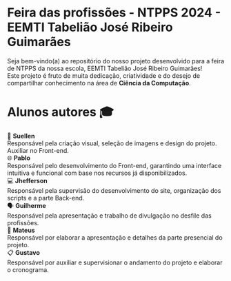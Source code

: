 # Feira das profissões - NTPPS 2024 - EEMTI Tabelião José Ribeiro Guimarães
Seja bem-vindo(a) ao repositório do nosso projeto desenvolvido para a feira de NTPPS da nossa escola, EEMTI Tabelião José Ribeiro Guimarães!<br>
Este projeto é fruto de muita dedicação, criatividade e do desejo de compartilhar conhecimento na área de **Ciência da Computação**.

# Alunos autores 🎓
🎨 **Suellen**<br>
Responsável pela criação visual, seleção de imagens e design do projeto. Auxiliar no Front-end.
<br>
🌐 **Pablo**<br>
Responsável pelo desenvolvimento do Front-end, garantindo uma interface intuitiva e funcional com base nos recursos já disponibilizados.
<br>
💻 **Jhefferson**<br>
Responsável pela supervisão do desenvolvimento do site, organização dos scripts e a parte Back-end.
<br>
🗣️ **Guilherme**<br>
Responsável pela apresentação e trabalho de divulgação no desfile das profissões.
<br>
📝 **Mateus**<br>
Responsável por elaborar a apresentação e detalhes da parte presencial do projeto.
<br>
📋 **Gustavo**<br>
Responsável por auxiliar e supervisionar o andamento do projeto e elaborar o cronograma.
